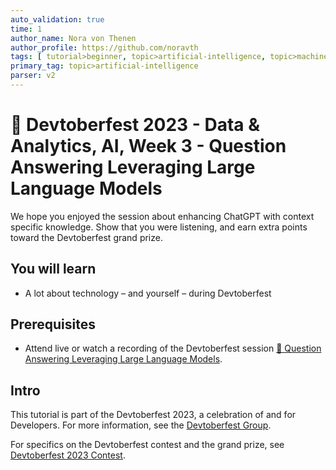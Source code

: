 ```yaml
---
auto_validation: true
time: 1
author_name: Nora von Thenen
author_profile: https://github.com/noravth
tags: [ tutorial>beginner, topic>artificial-intelligence, topic>machine-learning ]
primary_tag: topic>artificial-intelligence
parser: v2
---
```


# 🔵 Devtoberfest 2023 - Data & Analytics, AI, Week 3 - Question Answering Leveraging Large Language Models
<!-- description --> We hope you enjoyed the session about enhancing ChatGPT with context specific knowledge. Show that you were listening, and earn extra points toward the Devtoberfest grand prize.

## You will learn
- A lot about technology – and yourself – during Devtoberfest

## Prerequisites
- Attend live or watch a recording of the Devtoberfest session [🔵 Question Answering Leveraging Large Language Models](https://groups.community.sap.com/t5/devtoberfest/question-answering-leveraging-large-language-models/ev-p/281707).

## Intro
This tutorial is part of the Devtoberfest 2023, a celebration of and for Developers. For more information, see the [Devtoberfest Group](https://groups.community.sap.com/t5/devtoberfest/gh-p/Devtoberfest).

For specifics on the Devtoberfest contest and the grand prize, see [Devtoberfest 2023 Contest](https://groups.community.sap.com/t5/devtoberfest-blog-posts/devtoberfest-2023-contest/ba-p/9357).

